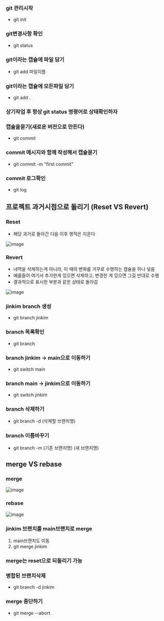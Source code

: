 ### git 관리시작
- git init

### git변경사항 확인
- git status

### git이라는 캡슐에 파일 담기
- git add 파일이름

### git이라는 캡슐에 모든파일 담기
- git add . 

### 상기작업 후 항상 git status 명령어로 상태확인하자 

### 캡슐을묻기(새로운 버전으로 만든다)
- git commit

### commit 메시지와 함께 작성해서 캡슐묻기
- git commit -m "first commit"

### commit 로그확인
- git log


## 프로젝트 과거시점으로 돌리기 (Reset VS Revert)

### Reset
- 해당 과거로 돌아간 다음 이후 행적은 지운다 

![image](https://user-images.githubusercontent.com/82345970/179450304-0bf615dc-b2bd-4d6a-b3e3-de717b7e66c0.png)

### Revert
- 내역을 삭제하는게 아니라, 이 때의 변화를 거꾸로 수행하는 캡슐을 하나 넣음
- 예를들어 여기서 추가한게 있으면 삭제하고, 변경한 게 있으면 그걸 반대로 수행
- 결과적으로 표시한 부분과 같은 상태로 돌아감

![image](https://user-images.githubusercontent.com/82345970/179450778-fd340d76-a85a-43e2-9452-485f4c3a2627.png)

### jinkim branch 생성
- git branch jinkim

### branch 목록확인
- git branch

### branch jinkim -> main으로 이동하기
- git switch main

### branch main -> jinkim으로 이동하기
- git switch jinkim

### branch 삭제하기
- git branch -d (삭제할 브랜치명)

### branch 이름바꾸기
- git branch -m (기존 브랜치명) (새 브랜치명)

## merge VS rebase

### merge

![image](https://user-images.githubusercontent.com/82345970/179452518-429d2df2-6f57-4803-8b37-418c093e8295.png)

### rebase

![image](https://user-images.githubusercontent.com/82345970/179452689-fa6d0841-a223-41e2-a28b-64af45cc15e6.png)

### jinkim 브랜치를 main브랜치로 merge
1. main브랜치도 이동
2. git merge jinkim

### merge는 reset으로 되돌리기 가능 

### 병합된 브랜치삭제
- git branch -d jinkim

### merge 중단하기
- git merge --abort






